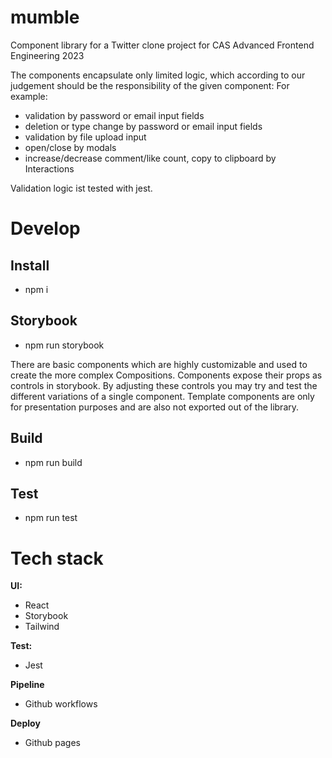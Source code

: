 # mumble

Component library for a Twitter clone project for CAS Advanced Frontend Engineering 2023

The components encapsulate only limited logic, which according to our judgement should be the responsibility of the given component: 
For example: 
- validation by password or email input fields
- deletion or type change by password or email input fields
- validation by file upload input
- open/close by modals
- increase/decrease comment/like count, copy to clipboard by Interactions

Validation logic ist tested with jest.

# Develop

## Install

- npm i

## Storybook

- npm run storybook

There are basic components which are highly customizable and used to create the more complex Compositions.
Components expose their props as controls in storybook. By adjusting these controls you may try and test the different variations of a single component. 
Template components are only for presentation purposes and are also not exported out of the library.
## Build

- npm run build

## Test

- npm run test

# Tech stack

**UI:**

- React
- Storybook
- Tailwind

**Test:**

- Jest

**Pipeline**

- Github workflows

**Deploy**

- Github pages

